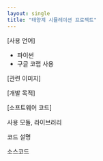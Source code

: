 ```yaml
---
layout: single
title: "태양계 시뮬레이션 프로젝트"
---
```


[사용 언어]
- 파이썬
- 구글 코랩 사용

[관련 이미지]



[개발 목적]



[소프트웨어 코드]

사용 모듈, 라이브러리


코드 설명



소스코드
